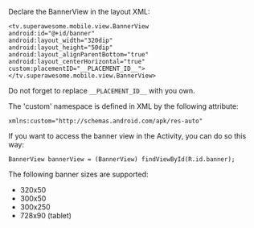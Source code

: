 Declare the BannerView in the layout XML:
	
```
<tv.superawesome.mobile.view.BannerView
android:id="@+id/banner"
android:layout_width="320dip"
android:layout_height="50dip"
android:layout_alignParentBottom="true"
android:layout_centerHorizontal="true"
custom:placementID="__PLACEMENT_ID__">
</tv.superawesome.mobile.view.BannerView>
```

Do not forget to replace `__PLACEMENT_ID__` with you own.

The 'custom' namespace is defined in XML by the following attribute:

```
xmlns:custom="http://schemas.android.com/apk/res-auto" 
```

If you want to access the banner view in the Activity, you can do so this way:
	
```
BannerView bannerView = (BannerView) findViewById(R.id.banner);
```

The following banner sizes are supported:
 - 320x50
 - 300x50
 - 300x250
 - 728x90 (tablet)